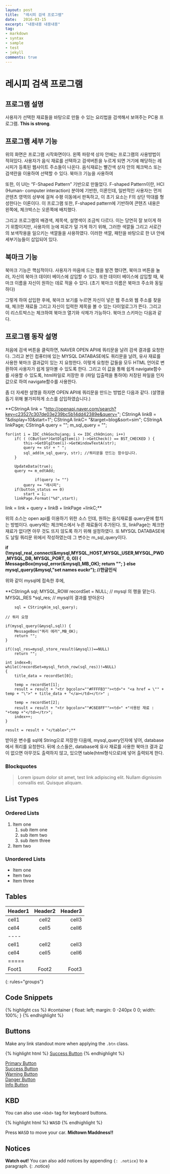 ```yaml
---
layout: post
title:  "레시피 검색 프로그램"
date:   2016-03-15
excerpt: "내용내용 내용내용"
tag:
- markdown 
- syntax
- sample
- test
- jekyll
comments: true
---
```


# 레시피 검색 프로그램


## 프로그램 설명

사용자가 선택한 재료들을 바탕으로 만들 수 있는 요리법을 검색해서 보여주는 PC용 프로그램.  **This is strong**.

## 프로그램 세부 기능

위의 화면은 프로그램 시작화면이다. 왼쪽 파랑색 상자 안에는 프로그램의 사용방법이 적혀있다. 사용자가 음식 재료를 선택하고 검색버튼을 누르게 되면 거기에 해당하는 레시피가 등록된 웹사이트 주소들이 나온다. 음식재료는 빨간색 상자 안의 체크박스 또는 검색란을 이용하여 선택할 수 있다. 북마크 기능을 사용하여 


또한, 이 UI는 “F-Shaped Pattern” 기반으로 만들었다. F-shaped Pattern이란, HCI (Human- computer interaction) 분야에 기반한, 이론인데, 일반적인 사용자는 먼저 콘텐츠 영역의 상부에 걸쳐 수평 이동에서 판독하고, 이 초기 요소는 F의 상단 막대를 형성한다는 이론이다. 이 프로그램 또한, F-shaped pattern에 기반하여 콘텐츠 내용은 왼쪽에, 체크박스는 오른쪽에 배치했다.

 그리고 프로그램의 배경색, 제목색, 설명색이 조금씩 다르다. 이는 당연히 잘 보이게 하기
위함이지만, 사용자의 눈에 피로가 덜 가게 하기 위해, 그러한 색깔들 그리고 서로간의 보색작용을 일으키는 색깔들을 사용하였다. 이러한 색깔, 패턴을 바탕으로 한 UI 안에 세부기능들이 삽입되어 있다.

## 북마크 기능


 북마크 기능은 핵심적이다. 사용자가 마음에 드는 웹을 발견 했다면, 북마크 버튼을 눌러, 자신의 북마크 데이터 베이스에 삽입할 수 있다. 또한 데이터 베이스에 삽입할 때, 북마크 이름을 자신이 원하는 데로 적을 수 있다. (초기 북마크 이름은 북마크 주소와 동일하다)
 

 그렇게 하여 삽입한 후에, 북마크 보기를 누르면 자신이 넣은 웹 주소와 웹 주소를 찾을 때, 체크한 재료들 그리고 자신이 입력한 제목을 볼 수 있는 다이얼로그가 뜬다. 그리고 이 리스트박스는 체크하여 북마크 열기와 삭제가 가능하다. 북마크 스키마는 다음과 같다.
 
 
## 프로그램 동작 설명
 

처음에 검색 버튼을 클릭하면, NAVER OPEN API에 쿼리문을 날려 검색 결과를 요청한다.
그리고 본인 컴퓨터에 있는 MYSQL DATABASE에도 쿼리문을 날려, 유사 재료를 사용한 북마크 결과값이 있는 지 요청한다.
이렇게 요청한 값들을 모두 HTML 언어로 변환하여 사용자가 쉽게 알아볼 수 있도록 한다.
그리고 이 값을 통해 쉽게 navigate함수를 사용할 수 있도록, html파일로 저장한 후 (파일 입출력을 통하여) 저장된 파일을 인자 값으로 하여 navigate함수를 사용한다.

좀 더 자세한 설명을 하자면 OPEN API에 쿼리문을 만드는 방법은 다음과 같다.
 (설명을 돕기 위해 불가피하게 소스를 삽입하였습니다.)

**CStringA link = "http://openapi.naver.com/search?key=c23527c307de03e239bc5b14dd42389e&query=";
	CStringA linkB = "&display=10&start=1";
	CStringA linkC= "&target=blog&sort=sim";
	CStringA linkPage;
	CStringA query = "";
	m_sql_query = "";	

	for(int i = IDC_chkGochujang; i <= IDC_chkOnion; i++)
		if( ( (CButton*)GetDlgItem(i) )->GetCheck() == BST_CHECKED ) {
			this->GetDlgItem(i)->GetWindowTextA(str);
			query += str + " ";
			sql_add(m_sql_query, str); //쿼리문을 만드는 함수입니다.
		}

		UpdateData(true);
		query += m_edtAdd;

                 if(query != "")
			query += "레시피";
		if(button_status == 0)
			start = 1;
		linkPage.Format("%d",start);

link = link + query + linkB + linkPage +linkC;**


위의 소스는 open api를 이용하기 위한 소스 인데, 원하는 음식재료를 query문에 합치는 방법이다. query에는 체크박스에서 누른 재료들이 추가된다. 또, linkPage는 체크한 재료가 없다면 아무 것도 뜨지 않도록 하기 위해 설정하였다. 또 MYSQL DATABASE에도 날릴 쿼리문 위에서 작성하였는데 그 변수는 m_sql_query이다.

**if (!mysql_real_connect(&mysql,MYSQL_HOST,MYSQL_USER,MYSQL_PWD,MYSQL_DB, MYSQL_PORT, 0, 0))
	{
		MessageBox(mysql_error(&mysql),MB_OK);
		return "";
	}
	else
		mysql_query(&mysql,"set names euckr"); //한글인식**
		
위와 같이 mysql에 접속한 후에, 


		
**CStringA sql;
MYSQL_ROW recordSet = NULL;	// mysql 의 행을 맡는다.
MYSQL_RES *sql_res; // mysql의 결과를 받아온다

        sql = CStringA(m_sql_query);

	// 쿼리 요청

	if(mysql_query(&mysql,sql)) {
		MessageBox("쿼리 에러",MB_OK);
		return "";
	}

	if((sql_res=mysql_store_result(&mysql))==NULL)
		return "";

	int index=0;
	while((recordSet=mysql_fetch_row(sql_res))!=NULL)
	{
		title_data = recordSet[0];

		temp = recordSet[1];
		result = result + "<tr bgcolor=""#FFFFB3""><td>"+ "<a href = \"" + temp + "\">" + title_data + "</a></td></tr>" ;

		temp = recordSet[2];
		result = result + "<tr bgcolor=""#C6E8FF""><td>" +"사용된 재료 : "+temp +"</td></tr>";
		index++;
	}

	result = result + "</table>";**
	
  받아온 변수를 sql에 String으로 저장한 다음에, mysql_query인자에 넣어, database에서 쿼리를 요청한다. 뒤에 소스들은, database에 유사 재료를 사용한 북마크 결과 값이 없으면 아무것도 출력하지 않고, 있으면 table(html형식으로)에 넣어 출력되게 한다. 
	
### Blockquotes

> Lorem ipsum dolor sit amet, test link adipiscing elit. Nullam dignissim convallis est. Quisque aliquam.

## List Types

### Ordered Lists

1. Item one
   1. sub item one
   2. sub item two
   3. sub item three
2. Item two

### Unordered Lists

* Item one
* Item two
* Item three

## Tables

| Header1 | Header2 | Header3 |
|:--------|:-------:|--------:|
| cell1   | cell2   | cell3   |
| cell4   | cell5   | cell6   |
|----
| cell1   | cell2   | cell3   |
| cell4   | cell5   | cell6   |
|=====
| Foot1   | Foot2   | Foot3
{: rules="groups"}

## Code Snippets

{% highlight css %}
#container {
  float: left;
  margin: 0 -240px 0 0;
  width: 100%;
}
{% endhighlight %}

## Buttons

Make any link standout more when applying the `.btn` class.

{% highlight html %}
<a href="#" class="btn btn-success">Success Button</a>
{% endhighlight %}

<div markdown="0"><a href="#" class="btn">Primary Button</a></div>
<div markdown="0"><a href="#" class="btn btn-success">Success Button</a></div>
<div markdown="0"><a href="#" class="btn btn-warning">Warning Button</a></div>
<div markdown="0"><a href="#" class="btn btn-danger">Danger Button</a></div>
<div markdown="0"><a href="#" class="btn btn-info">Info Button</a></div>

## KBD

You can also use `<kbd>` tag for keyboard buttons.

{% highlight html %}
<kbd>W</kbd><kbd>A</kbd><kbd>S</kbd><kbd>D</kbd>
{% endhighlight %}

Press <kbd>W</kbd><kbd>A</kbd><kbd>S</kbd><kbd>D</kbd> to move your car. **Midtown Maddness!!**

## Notices

**Watch out!** You can also add notices by appending `{: .notice}` to a paragraph.
{: .notice}
